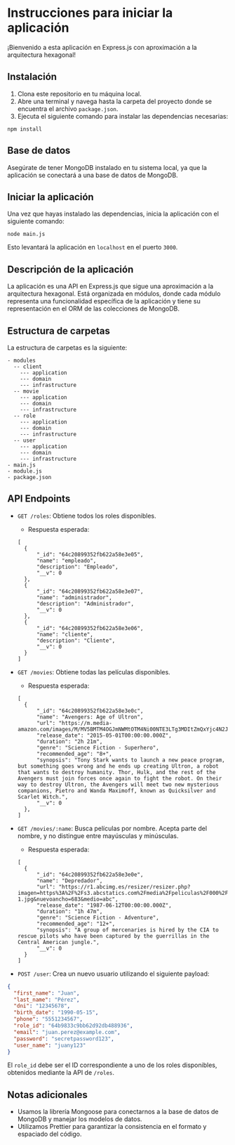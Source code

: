 # Instrucciones para iniciar la aplicación

¡Bienvenido a esta aplicación en Express.js con aproximación a la arquitectura hexagonal!

## Instalación

1. Clona este repositorio en tu máquina local.
2. Abre una terminal y navega hasta la carpeta del proyecto donde se encuentra el archivo `package.json`.
3. Ejecuta el siguiente comando para instalar las dependencias necesarias:

```
npm install
```

## Base de datos

Asegúrate de tener MongoDB instalado en tu sistema local, ya que la aplicación se conectará a una base de datos de MongoDB.

## Iniciar la aplicación

Una vez que hayas instalado las dependencias, inicia la aplicación con el siguiente comando:


```
node main.js
```

Esto levantará la aplicación en `localhost` en el puerto `3000`.

## Descripción de la aplicación

La aplicación es una API en Express.js que sigue una aproximación a la arquitectura hexagonal. Está organizada en módulos, donde cada módulo representa una funcionalidad específica de la aplicación y tiene su representación en el ORM de las colecciones de MongoDB.

## Estructura de carpetas

La estructura de carpetas es la siguiente:

```
- modules
  -- client
    --- application
    --- domain
    --- infrastructure
  -- movie
    --- application
    --- domain
    --- infrastructure
  -- role
    --- application
    --- domain
    --- infrastructure
  -- user
    --- application
    --- domain
    --- infrastructure
- main.js
- module.js
- package.json
```

## API Endpoints

- `GET /roles`: Obtiene todos los roles disponibles. 
  - Respuesta esperada:

  ```
  [
    {
        "_id": "64c20899352fb622a58e3e05",
        "name": "empleado",
        "description": "Empleado",
        "__v": 0
    },
    {
        "_id": "64c20899352fb622a58e3e07",
        "name": "administrador",
        "description": "Administrador",
        "__v": 0
    },
    {
        "_id": "64c20899352fb622a58e3e06",
        "name": "cliente",
        "description": "Cliente",
        "__v": 0
    }
  ]
  ```

- `GET /movies`: Obtiene todas las películas disponibles.
  - Respuesta esperada:

  ```
  [
    {
        "_id": "64c20899352fb622a58e3e0c",
        "name": "Avengers: Age of Ultron",
        "url": "https://m.media-amazon.com/images/M/MV5BMTM4OGJmNWMtOTM4Ni00NTE3LTg3MDItZmQxYjc4N2JhNmUxXkEyXkFqcGdeQXVyNTgzMDMzMTg@._V1_.jpg",
        "release_date": "2015-05-01T00:00:00.000Z",
        "duration": "2h 21m",
        "genre": "Science Fiction - Superhero",
        "recommended_age": "8+",
        "synopsis": "Tony Stark wants to launch a new peace program, but something goes wrong and he ends up creating Ultron, a robot that wants to destroy humanity. Thor, Hulk, and the rest of the Avengers must join forces once again to fight the robot. On their way to destroy Ultron, the Avengers will meet two new mysterious companions, Pietro and Wanda Maximoff, known as Quicksilver and Scarlet Witch.",
        "__v": 0
    },
  ]
  ```

- `GET /movies/:name`: Busca películas por nombre. Acepta parte del nombre, y no distingue entre mayúsculas y minúsculas.
  - Respuesta esperada:

  ```
  [
    {
        "_id": "64c20899352fb622a58e3e0e",
        "name": "Depredador",
        "url": "https://r1.abcimg.es/resizer/resizer.php?imagen=https%3A%2F%2Fs3.abcstatics.com%2Fmedia%2Fpeliculas%2F000%2F002%2F624%2Fdepredador-1.jpg&nuevoancho=683&medio=abc",
        "release_date": "1987-06-12T00:00:00.000Z",
        "duration": "1h 47m",
        "genre": "Science Fiction - Adventure",
        "recommended_age": "12+",
        "synopsis": "A group of mercenaries is hired by the CIA to rescue pilots who have been captured by the guerrillas in the Central American jungle.",
        "__v": 0
    }
  ]
  ```

- `POST /user`: Crea un nuevo usuario utilizando el siguiente payload:

```json
{
  "first_name": "Juan",
  "last_name": "Pérez",
  "dni": "12345678",
  "birth_date": "1990-05-15",
  "phone": "5551234567",
  "role_id": "64b9833c9bb62d92db488936",
  "email": "juan.perez@example.com",
  "password": "secretpassword123",
  "user_name": "juany123"
}
```
El `role_id` debe ser el ID correspondiente a uno de los roles disponibles, obtenidos mediante la API de `/roles`.

## Notas adicionales
* Usamos la librería Mongoose para conectarnos a la base de datos de MongoDB y manejar los modelos de datos.
* Utilizamos Prettier para garantizar la consistencia en el formato y espaciado del código.
